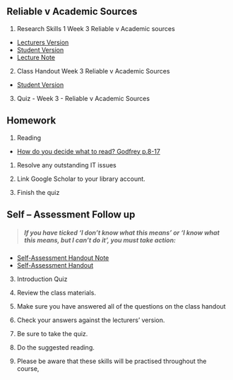 ##  Reliable v Academic Sources
1. Research Skills 1 Week 3 Reliable v Academic sources  
  - [Lecturers Version](/week3academicsources/materials/AcademicSourcesLecturers.pptx)
  - [Student Version](/week3academicsources/materials/AcademicsourcesStudentsVersion.pptx)
  - [Lecture Note](/week3academicsources/materials/AcademicSources.md)
2.  Class Handout Week 3 Reliable v Academic Sources
   - [Student Version](/week3academicsources/materials/AcademicSourcesHandout.docx)
3. Quiz - Week 3 - Reliable v Academic Sources 



## Homework

1. Reading
- [How do you decide what to read? Godfrey p.8-17](/week3academicsources/materials/KortextReading.pdf)

1. Resolve any outstanding IT issues

2. Link Google Scholar to your library account. 

3. Finish the quiz



## Self – Assessment Follow up

>##### If you have ticked ‘I don’t know what this means’ or ‘I know what this means, but I can’t do it’, you must take action:

- [ Self-Assessment Handout Note](/week1/materials/Handout-Introduction.md)
- [Self-Assessment Handout](/week1/materials/Class-Handout-Course-Introduction.docx)

3. Introduction Quiz 


1. Review the class materials.
2. Make sure you have answered all of the questions on the class handout
3. Check your answers against the lecturers’ version. 
4. Be sure to take the quiz.
5. Do the suggested reading.
6. Please be aware that these skills will be practised throughout the course,


